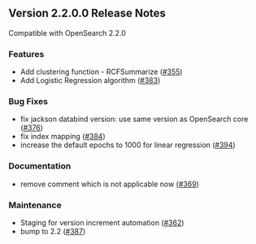 ## Version 2.2.0.0 Release Notes

Compatible with OpenSearch 2.2.0

### Features

* Add clustering function - RCFSummarize ([#355](https://github.com/opensearch-project/ml-commons/pull/355))
* Add Logistic Regression algorithm ([#383](https://github.com/opensearch-project/ml-commons/pull/383))

### Bug Fixes

* fix jackson databind version: use same version as OpenSearch core ([#376](https://github.com/opensearch-project/ml-commons/pull/376))
* fix index mapping ([#384](https://github.com/opensearch-project/ml-commons/pull/384))
* increase the default epochs to 1000 for linear regression ([#394](https://github.com/opensearch-project/ml-commons/pull/394))

### Documentation

* remove comment which is not applicable now ([#369](https://github.com/opensearch-project/ml-commons/pull/369))

### Maintenance

* Staging for version increment automation ([#362](https://github.com/opensearch-project/ml-commons/pull/362))
* bump to 2.2 ([#387](https://github.com/opensearch-project/ml-commons/pull/387))
